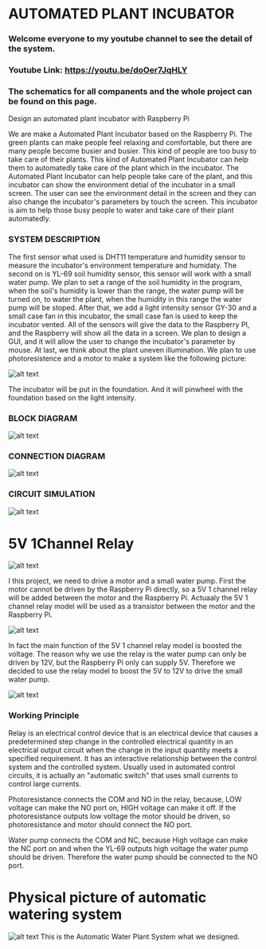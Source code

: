 # AUTOMATED PLANT INCUBATOR
### Welcome everyone to my youtube channel to see the detail of the system. 
### Youtube Link: https://youtu.be/doOer7JqHLY
### The schematics for all companents and the whole project can be found on this page.
Design an automated plant incubator with Raspberry Pi

We are make a Automated Plant Incubator based on the Raspberry Pi. The green plants can make people feel relaxing and comfortable, but there are many people become busier and busier. This kind of people are too busy to take care of their plants. This kind of Automated Plant Incubator can help them to automatedly take care of the plant which in the incubator. The Automated Plant Incubator can help people take care of the plant, and this incubator can show the environment detial of the incubator in a small screen. The user can see the environment detail in the screen and they can also change the incubator's parameters by touch the screen. This incubator is aim to help those busy people to water and take care of their plant automatedly.

### SYSTEM DESCRIPTION

The first sensor what used is DHT11 temperature and humidity sensor to measure the incubator's environment temperature and humidaty. The second on is YL-69 soil humidity sensor, this sensor will work with a small water pump. We plan to set a range of the soil humidity in the program, when the soil's humidity is lower than the range, the water pump will be turned on, to water the plant, when the humidity in this range the water pump will be stoped. After that, we add a light intensity sensor GY-30 and a small case fan in this incubator, the small case fan is used to keep the incubator vented. All of the sensors will give the data to the Raspberry PI, and the Raspberry will show all the data in a screen. We plan to design a GUI, and it will allow the user to change the incubator's parameter by mouse. 
At last, we think about the plant uneven illumination. We plan to use photoresistence and a motor to make a system like the following picture:

![alt text](https://github.com/Kenny840394191/Automated-Plant-Incubator/blob/master/Motor.png)

The incubator will be put in the foundation. And it will pinwheel with the foundation based on the light intensity.

### BLOCK DIAGRAM

![alt text](https://github.com/Kenny840394191/Automated-Plant-Incubator/blob/master/Block%20Diagram.png)

### CONNECTION DIAGRAM

![alt text](https://github.com/Kenny840394191/Automated-Plant-Incubator/blob/master/Connection%20Diagram.png)

### CIRCUIT SIMULATION
![alt text](https://github.com/Kenny840394191/Automated-Plant-Incubator/blob/master/Circuit%20simulation.png)


# 5V 1Channel Relay
![alt text](https://github.com/Kenny840394191/Automated-Plant-Incubator/blob/master/5V%201Channel%20Relay.jpg)

I this project, we need to drive a motor and a small water pump. 
First the motor cannot be driven by the Raspberry Pi directly, so a 5V 1 channel relay will be added between the motor and the Raspberry Pi. Actuaaly the 5V 1 channel relay model will be used as a transistor between the motor and the Raspberry Pi.

![alt text](https://github.com/Kenny840394191/Automated-Plant-Incubator/blob/master/motor.jpg)

In fact the main function of the 5V 1 channel relay model is boosted the voltage. The reason why we use the relay is the water pump can only be driven by 12V, but the Raspberry Pi only can supply 5V. Therefore we decided to use the relay model to boost the 5V to 12V to drive the small water pump. 

![alt text](https://github.com/Kenny840394191/Automated-Plant-Incubator/blob/master/Relay%20model%20and%20water%20pump.jpg)

### Working Principle
Relay is an electrical control device that is an electrical device that causes a predetermined step change in the controlled electrical quantity in an electrical output circuit when the change in the input quantity meets a specified requirement. It has an interactive relationship between the control system and the controlled system. Usually used in automated control circuits, it is actually an "automatic switch" that uses small currents to control large currents.

Photoresistance connects the COM and NO in the relay, because, LOW voltage can make the NO port on, HIGH voltage can make it off. If the photoresistance outputs low voltage the motor should be driven, so photoresistance and motor should connect the NO port.

Water pump connects the COM and NC, because High voltage can make the NC port on and when the YL-69 outputs high voltage the water pump should be driven. Therefore the water pump should be connected to the NO port. 

# Physical picture of automatic watering system
![alt text](https://github.com/Kenny840394191/Automated-Plant-Incubator/blob/master/Physical%20picture%20of%20automatic%20watering%20system.jpg)
This is the Automatic Water Plant System what we designed.
